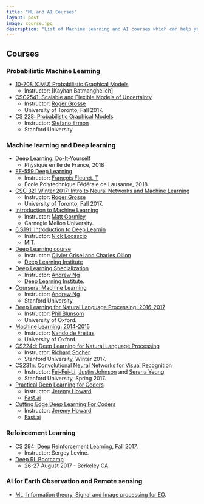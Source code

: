 ```yaml
---
title: "ML and AI Courses"
layout: post
image: course.jpg
description: "List of Machine learning and AI courses which can help you learn and understand important concepts in the"
---
```


## Courses

### Probabilistic Machine Learning
- [10-708 (CMU) Probabilistic Graphical Models](https://kayhan.dbmi.pitt.edu/node/38)
  - Instructor: [Kayhan Batmanghelich]
- [CSC2541: Scalable and Flexible Models of Uncertainty](https://csc2541-f17.github.io/)
  - Instructor: [Roger Grosse](http://www.cs.toronto.edu/~rgrosse/)
  - University of Toronto, Fall 2017.
- [CS 228: Probabilistic Graphical Models](http://kuleshov.github.io/cs228-notes/)
  - Instructor: [Stefano Ermon](http://cs.stanford.edu/~ermon/)
  - Stanford University

### Machine learning and Deep learning
- [Deep Learning: Do-It-Yourself](http://www.di.ens.fr/~lelarge/dldiy/#section-instructors)
   - Physique en Ile de France, 2018
- [EE-559 Deep Learning](https://documents.epfl.ch/users/f/fl/fleuret/www/dlc/#course-10)
  - Instructor: [François Fleuret. T](http://www.idiap.ch/~fleuret/)
  - École Polytechnique Fédérale de Lausanne, 2018
- [CSC 321 Winter 2017: Intro to Neural Networks and Machine Learning](http://www.cs.toronto.edu/~rgrosse/courses/csc321_2017/)
  - Instructor: [Roger Grosse](http://www.cs.toronto.edu/~rgrosse/)
  - University of Toronto, Fall 2017.
- [Introduction to Machine Learning](http://www.cs.cmu.edu/~mgormley/courses/10601-s17/schedule.html)
  - Instructor: [Matt Gormley](http://www.cs.cmu.edu/~mgormley/)
  - Carnegie Mellon University.
- [6.S191: Introduction to Deep Learnin](http://introtodeeplearning.com/index.html)
  - Instructor: [Nick Locascio]()
  - MIT.
- [Deep Learning course](https://m2dsupsdlclass.github.io/lectures-labs/)
  - Instructor: [ Olivier Grisel and Charles Ollion]()
  - [Deep Learning Institute](https://datascience-x-master-paris-saclay.fr/)
- [Deep Learning Specialization](https://www.coursera.org/specializations/deep-learning)
  - Instructor: [Andrew Ng](http://www.andrewng.org/)
  - [Deep Learning Institute](https://www.deeplearning.ai/).
- [Coursera: Machine Learning](https://www.coursera.org/learn/machine-learning?utm_source=gg&utm_medium=sem&campaignid=693373197&adgroupid=36745103515&device=c&keyword=andrew%20ng%20machine%20learning&matchtype=e&network=g&devicemodel=&adpostion=1t1&creativeid=156061453588&hide_mobile_promo&gclid=Cj0KCQjwpMLOBRC9ARIsAPiGeZBKNFc-u_fgHX0BtijPUnTtuQtF5tD0bO4gYnR7Kki42CYmQWOpTwEaAldPEALw_wcB)
  - Instructor: [Andrew Ng](http://www.andrewng.org/)
  - Stanford University.
- [Deep Learning for Natural Language Processing:  2016-2017](http://www.cs.ox.ac.uk/teaching/courses/2016-2017/dl/)
  - Instructor: [Phil Blunsom](http://www.cs.ox.ac.uk/people/phil.blunsom/)
  - University of Oxford.
- [Machine Learning: 2014-2015](https://www.cs.ox.ac.uk/people/nando.defreitas/machinelearning/)
  - Instructor: [Nando de Freitas](http://www.cs.ox.ac.uk/people/nando.defreitas/)
  - University of Oxford.
- [CS224d: Deep Learning for Natural Language Processing](http://cs224d.stanford.edu/)
  - Instructor: [Richard Socher](http://www.socher.org/)
  - Stanford University, Winter 2017.
- [CS231n: Convolutional Neural Networks for Visual Recognition](http://cs231n.stanford.edu/)
   - Instructor: [Fei-Fei-Li](http://www.cs.toronto.edu/~rgrosse/), [Justin Johnson](http://cs.stanford.edu/people/jcjohns/) and [Serena Yeung](http://ai.stanford.edu/~syyeung/)
   - Stanford University, Spring 2017.
- [Practical Deep Learning for Coders](http://course.fast.ai/)
   - Instructor: [Jeremy Howard]()
   - [Fast.ai](http://www.fast.ai/)
- [Cutting Edge Deep Learning For Coders](http://course.fast.ai/part2.html)
   - Instructor: [Jeremy Howard]()
   - [Fast.ai](http://www.fast.ai/)

### Refoircement Learning
- [CS 294: Deep Reinforcement Learning, Fall 2017](http://rll.berkeley.edu/deeprlcourse/).
  - Instructor: Sergey Levine.
- [Deep RL Bootcamp](https://sites.google.com/view/deep-rl-bootcamp/lectures)
   - 26-27 August 2017 - Berkeley CA

### AI for Earth Observation and Remote sensing
  - [ML, Information theory, Signal and Image processing for EO](https://isp.uv.es/courses.html).
  
